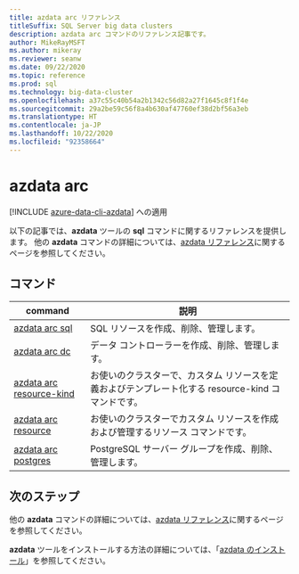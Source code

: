 ```yaml
---
title: azdata arc リファレンス
titleSuffix: SQL Server big data clusters
description: azdata arc コマンドのリファレンス記事です。
author: MikeRayMSFT
ms.author: mikeray
ms.reviewer: seanw
ms.date: 09/22/2020
ms.topic: reference
ms.prod: sql
ms.technology: big-data-cluster
ms.openlocfilehash: a37c55c40b54a2b1342c56d82a27f1645c8f1f4e
ms.sourcegitcommit: 29a2be59c56f8a4b630af47760ef38d2bf56a3eb
ms.translationtype: HT
ms.contentlocale: ja-JP
ms.lasthandoff: 10/22/2020
ms.locfileid: "92358664"
---
```

# <a name="azdata-arc"></a>azdata arc

[!INCLUDE [azure-data-cli-azdata](../../includes/azure-data-cli-azdata.md)] への適用

以下の記事では、**azdata** ツールの **sql** コマンドに関するリファレンスを提供します。 他の **azdata** コマンドの詳細については、[azdata リファレンス](reference-azdata.md)に関するページを参照してください。

## <a name="commands"></a>コマンド

|command|説明|
| --- | --- |
[azdata arc sql](reference-azdata-arc-sql.md) | SQL リソースを作成、削除、管理します。
[azdata arc dc](reference-azdata-arc-dc.md) | データ コントローラーを作成、削除、管理します。
[azdata arc resource-kind](reference-azdata-arc-resource-kind.md) | お使いのクラスターで、カスタム リソースを定義およびテンプレート化する resource-kind コマンドです。
[azdata arc resource](reference-azdata-arc-resource.md) | お使いのクラスターでカスタム リソースを作成および管理するリソース コマンドです。
[azdata arc postgres](reference-azdata-arc-postgres.md) | PostgreSQL サーバー グループを作成、削除、管理します。

## <a name="next-steps"></a>次のステップ

他の **azdata** コマンドの詳細については、[azdata リファレンス](reference-azdata.md)に関するページを参照してください。 

**azdata** ツールをインストールする方法の詳細については、「[azdata のインストール](..\install\deploy-install-azdata.md)」を参照してください。

